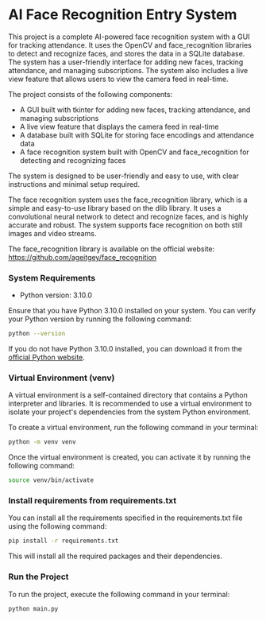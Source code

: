 # AI Face Recognition Entry System

This project is a complete AI-powered face recognition system with a GUI for tracking attendance. It uses the OpenCV and face_recognition libraries to detect and recognize faces, and stores the data in a SQLite database. The system has a user-friendly interface for adding new faces, tracking attendance, and managing subscriptions. The system also includes a live view feature that allows users to view the camera feed in real-time.

The project consists of the following components:

- A GUI built with tkinter for adding new faces, tracking attendance, and managing subscriptions
- A live view feature that displays the camera feed in real-time
- A database built with SQLite for storing face encodings and attendance data
- A face recognition system built with OpenCV and face_recognition for detecting and recognizing faces

The system is designed to be user-friendly and easy to use, with clear instructions and minimal setup required.

The face recognition system uses the face_recognition library, which is a simple and easy-to-use library based on the dlib library. It uses a convolutional neural network to detect and recognize faces, and is highly accurate and robust. The system supports face recognition on both still images and video streams.

The face_recognition library is available on the official website: https://github.com/ageitgey/face_recognition

### System Requirements

- Python version: 3.10.0

Ensure that you have Python 3.10.0 installed on your system. You can verify your Python version by running the following command:

```bash
python --version
```

If you do not have Python 3.10.0 installed, you can download it from the [official Python website](https://www.python.org/downloads/).

### Virtual Environment (venv)

A virtual environment is a self-contained directory that contains a Python interpreter and libraries. It is recommended to use a virtual environment to isolate your project's dependencies from the system Python environment.

To create a virtual environment, run the following command in your terminal:

```bash
python -m venv venv
```

Once the virtual environment is created, you can activate it by running the following command:

```bash
source venv/bin/activate
```

### Install requirements from requirements.txt

You can install all the requirements specified in the requirements.txt file using the following command:

```bash
pip install -r requirements.txt
```

This will install all the required packages and their dependencies.

### Run the Project

To run the project, execute the following command in your terminal:

```bash
python main.py
```

